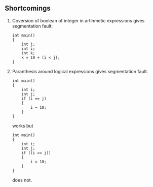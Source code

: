 ## Shortcomings

1. Coversion of boolean of integer in artihmetic expressions gives segmentation fault:

   ```
   int main()
   {
       int j;
       int i;
       int k;
       k = 10 + (i < j);
   }
   ```

2. Paranthesis around logical expressions gives segmentation fault.
   ```
   int main()
   {
       int i;
       int j;
       if (i == j)
       {
           i = 10;
       }
   }
   ```
   works but
   ```
   int main()
   {
       int i;
       int j;
       if ((i == j))
       {
           i = 10;
       }
   }
   ```
   does not.
